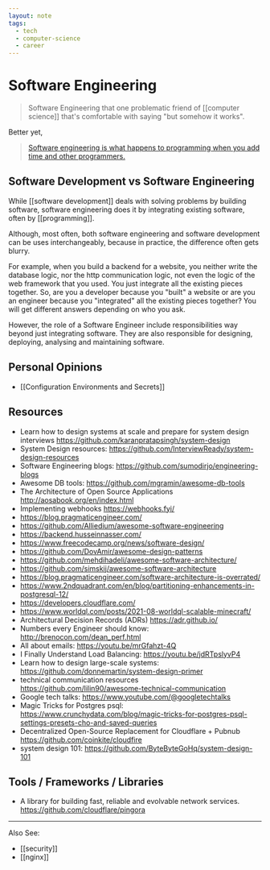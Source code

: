 ```yaml
---
layout: note
tags:
  - tech
  - computer-science
  - career
---
```


# Software Engineering

> Software Engineering that one problematic friend of [[computer science]] that's comfortable with saying "but somehow it works".

Better yet,

> [Software engineering is what happens to programming when you add time and other programmers.](https://research.swtch.com/vgo-eng)

## Software Development vs Software Engineering

While [[software development]] deals with solving problems by building software, software engineering does it by integrating existing software, often by [[programming]].

Although, most often, both software engineering and software development can be uses interchangeably, because in practice, the difference often gets blurry.

For example, when you build a backend for a website, you neither write the database logic, nor the http communication logic, not even the logic of the web framework that you used. You just integrate all the existing pieces together. So, are you a developer because you "built" a website or are you an engineer because you "integrated" all the existing pieces together? You will get different answers depending on who you ask.

However, the role of a Software Engineer include responsibilities way beyond just integrating software. They are also responsible for designing, deploying, analysing and maintaining software.

## Personal Opinions

- [[Configuration Environments and Secrets]]

## Resources

- Learn how to design systems at scale and prepare for system design interviews https://github.com/karanpratapsingh/system-design
- System Design resources: https://github.com/InterviewReady/system-design-resources
- Software Engineering blogs: https://github.com/sumodirjo/engineering-blogs
- Awesome DB tools: https://github.com/mgramin/awesome-db-tools
- The Architecture of Open Source Applications http://aosabook.org/en/index.html
- Implementing webhooks https://webhooks.fyi/
- https://blog.pragmaticengineer.com/
- https://github.com/Alliedium/awesome-software-engineering
- https://backend.husseinnasser.com/
- https://www.freecodecamp.org/news/software-design/
- https://github.com/DovAmir/awesome-design-patterns
- https://github.com/mehdihadeli/awesome-software-architecture/
- https://github.com/simskij/awesome-software-architecture
- https://blog.pragmaticengineer.com/software-architecture-is-overrated/
- https://www.2ndquadrant.com/en/blog/partitioning-enhancements-in-postgresql-12/
- https://developers.cloudflare.com/
- https://www.worldql.com/posts/2021-08-worldql-scalable-minecraft/
- Architectural Decision Records (ADRs) https://adr.github.io/
- Numbers every Engineer should know: http://brenocon.com/dean_perf.html
- All about emails: https://youtu.be/mrGfahzt-4Q
- I Finally Understand Load Balancing: https://youtu.be/jdRTpslyvP4
- Learn how to design large-scale systems: https://github.com/donnemartin/system-design-primer
- technical communication resources https://github.com/lilin90/awesome-technical-communication
- Google tech talks: https://www.youtube.com/@googletechtalks
- Magic Tricks for Postgres psql: https://www.crunchydata.com/blog/magic-tricks-for-postgres-psql-settings-presets-cho-and-saved-queries
- Decentralized Open-Source Replacement for Cloudflare + Pubnub https://github.com/coinkite/cloudfire
- system design 101: https://github.com/ByteByteGoHq/system-design-101

## Tools / Frameworks / Libraries

- A library for building fast, reliable and evolvable network services.
  https://github.com/cloudflare/pingora

---

Also See:

- [[security]]
- [[nginx]]
